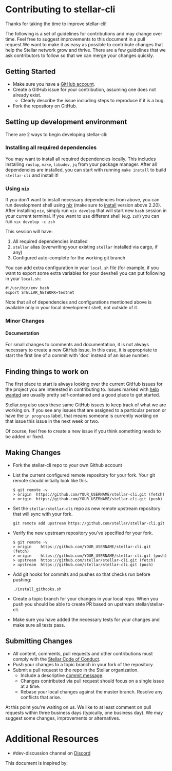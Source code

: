 # Contributing to stellar-cli

Thanks for taking the time to improve stellar-cli!

The following is a set of guidelines for contributions and may change over time.
Feel free to suggest improvements to this document in a pull request.We want to make it as easy as possible to contribute changes that help the Stellar network grow and
thrive. There are a few guidelines that we ask contributors to follow so that we can merge your
changes quickly.

## Getting Started

* Make sure you have a [GitHub account](https://github.com/signup/free).
* Create a GitHub issue for your contribution, assuming one does not already exist.
  * Clearly describe the issue including steps to reproduce if it is a bug.
* Fork the repository on GitHub.

## Setting up development environment

There are 2 ways to begin developing stellar-cli:

### Installing all required dependencies 

You may want to install all required dependencies locally. This includes installing `rustup`, `make`, `libudev`, `jq` from your package manager. After all dependencies are installed, you can start with running `make install` to build `stellar-cli` and install it! 

### Using `nix`

If you don't want to install necessary dependencies from above, you can run development shell using [nix](https://nixos.org/guides/how-nix-works/) (make sure to [install](https://nixos.org/download/) version above 2.20). After installing `nix`, simply run `nix develop` that will start new `bash` session in your current terminal. If you want to use different shell (e.g. `zsh`) you can run `nix develop -c zsh`

This session will have:
1. All required dependencies installed
2. `stellar` alias (overwriting your existing `stellar` installed via cargo, if any)
3. Configured auto-complete for the working git branch

You can add extra configuration in your `local.sh` file (for example, if you want to export some extra variables for your devshell you can put following in your `local.sh`:
```shell
#!/usr/bin/env bash
export STELLAR_NETWORK=testnet
```
Note that all of dependencies and configurations mentioned above is available only in your local development shell, not outside of it.


### Minor Changes

#### Documentation

For small changes to comments and documentation, it is not
always necessary to create a new GitHub issue. In this case, it is
appropriate to start the first line of a commit with 'doc' instead of
an issue number.

## Finding things to work on

The first place to start is always looking over the current GitHub issues for the project you are
interested in contributing to. Issues marked with [help wanted][help-wanted] are usually pretty
self-contained and a good place to get started.

Stellar.org also uses these same GitHub issues to keep track of what we are working on. If you see
any issues that are assigned to a particular person or have the `in progress` label, that means
someone is currently working on that issue this issue in the next week or two.

Of course, feel free to create a new issue if you think something needs to be added or fixed.


## Making Changes

* Fork the stellar-cli repo to your own Github account

* List the current configured remote repository for your fork. Your git remote
should initially look like this. 
   ```
   $ git remote -v
   > origin  https://github.com/YOUR_USERNAME/stellar-cli.git (fetch)
   > origin  https://github.com/YOUR_USERNAME/stellar-cli.git (push)
   ```

* Set the `stellar/stellar-cli` repo as new remote upstream repository that will
sync with your fork. 
  ```
  git remote add upstream https://github.com/stellar/stellar-cli.git
  ```

* Verify the new upstream repository you've specified for your fork.
  ```
  $ git remote -v
  > origin    https://github.com/YOUR_USERNAME/stellar-cli.git (fetch)
  > origin    https://github.com/YOUR_USERNAME/stellar-cli.git (push)
  > upstream  https://github.com/stellar/stellar-cli.git (fetch)
  > upstream  https://github.com/stellar/stellar-cli.git (push)
  ```

* Add git hooks for commits and pushes so that checks run before pushing:
  ```
  ./install_githooks.sh
  ```

* Create a topic branch for your changes in your local repo. When you push you should be able
to create PR based on upstream stellar/stellar-cli.

* Make sure you have added the necessary tests for your changes and make sure all tests pass.


## Submitting Changes

* All content, comments, pull requests and other contributions must comply with the
  [Stellar Code of Conduct][coc].
* Push your changes to a topic branch in your fork of the repository.
* Submit a pull request to the repo in the Stellar organization.
  * Include a descriptive [commit message][commit-msg].
  * Changes contributed via pull request should focus on a single issue at a time.
  * Rebase your local changes against the master branch. Resolve any conflicts that arise.


At this point you're waiting on us. We like to at least comment on pull requests within three
business days (typically, one business day). We may suggest some changes, improvements or
alternatives.

# Additional Resources

* #dev-discussion channel on [Discord](https://discord.gg/BYPXtmwX)

This document is inspired by:

[help-wanted]: https://github.com/stellar/stellar-cli/contribute 
[commit-msg]: https://github.com/erlang/otp/wiki/Writing-good-commit-messages
[coc]: https://github.com/stellar/.github/blob/master/CODE_OF_CONDUCT.md
